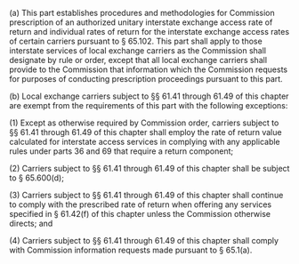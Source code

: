 (a) This part establishes procedures and methodologies for Commission prescription of an authorized unitary interstate exchange access rate of return and individual rates of return for the interstate exchange access rates of certain carriers pursuant to § 65.102. This part shall apply to those interstate services of local exchange carriers as the Commission shall designate by rule or order, except that all local exchange carriers shall provide to the Commission that information which the Commission requests for purposes of conducting prescription proceedings pursuant to this part.

(b) Local exchange carriers subject to §§ 61.41 through 61.49 of this chapter are exempt from the requirements of this part with the following exceptions:

(1) Except as otherwise required by Commission order, carriers subject to §§ 61.41 through 61.49 of this chapter shall employ the rate of return value calculated for interstate access services in complying with any applicable rules under parts 36 and 69 that require a return component;

(2) Carriers subject to §§ 61.41 through 61.49 of this chapter shall be subject to § 65.600(d);

(3) Carriers subject to §§ 61.41 through 61.49 of this chapter shall continue to comply with the prescribed rate of return when offering any services specified in § 61.42(f) of this chapter unless the Commission otherwise directs; and

(4) Carriers subject to §§ 61.41 through 61.49 of this chapter shall comply with Commission information requests made pursuant to § 65.1(a).

